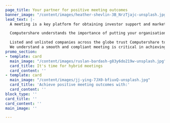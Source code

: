 ```yaml
---
page_title: Your partner for positive meeting outcomes
banner_image: "/content/images/heather-shevlin-3B_NrzTjajc-unsplash.jpg"
lead_text: |-
  A meeting is a key platform for obtaining investor support and market confidence.

  Computershare understands the importance of putting your organisation's best foot forward to achieve positive meeting and voting outcomes. From strategy, remuneration, director elections and approach to ESG matters, we understand it is crucial for you to get the support of your key stakeholders.

  Listed and unlisted companies across the globe trust Computershare to provide the right advice, and deliver on stakeholder engagement strategies, communications, multi-channel voting options, vote monitoring, and overall meeting management.
  We understand a smooth and compliant meeting is critical in achieving this success. Our 75 years of experience and leading technology gives our clients confidence that we get it right every time.
promo_section:
- template: card
  main_image: "/content/images/ruslan-bardash-g83y6do219w-unsplash.jpg"
  card_title: It's time for hybrid meetings
  card_content: ''
- template: card
  main_image: "/content/images/jj-ying-7JX0-bfiuxQ-unsplash.jpg"
  card_title: 'Achieve positive meeting outcomes with:'
  card_content: ''
block_type: ''
card_title: ''
card_content: ''
main_image: ''

---
```

